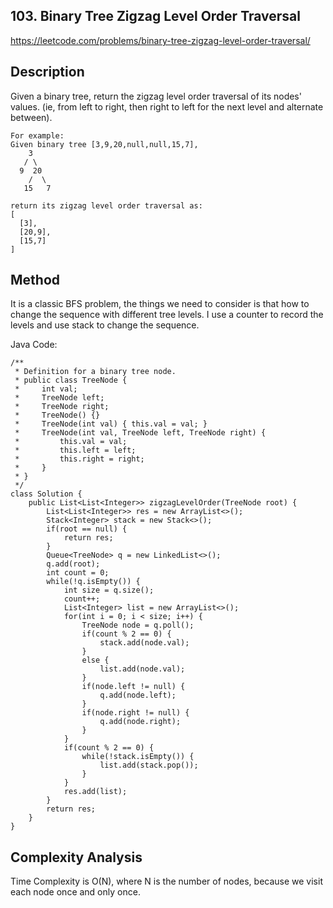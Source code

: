 ## 103. Binary Tree Zigzag Level Order Traversal
https://leetcode.com/problems/binary-tree-zigzag-level-order-traversal/
## Description
Given a binary tree, return the zigzag level order traversal of its nodes' values. (ie, from left to right, then right to left for the next level and alternate between).
```
For example:
Given binary tree [3,9,20,null,null,15,7],
    3
   / \
  9  20
    /  \
   15   7
   
return its zigzag level order traversal as:
[
  [3],
  [20,9],
  [15,7]
]
```
## Method
It is a classic BFS problem, the things we need to consider is that how to change the sequence with different tree levels. I use a counter to record the levels and use stack to change the sequence.

Java Code: 
```
/**
 * Definition for a binary tree node.
 * public class TreeNode {
 *     int val;
 *     TreeNode left;
 *     TreeNode right;
 *     TreeNode() {}
 *     TreeNode(int val) { this.val = val; }
 *     TreeNode(int val, TreeNode left, TreeNode right) {
 *         this.val = val;
 *         this.left = left;
 *         this.right = right;
 *     }
 * }
 */
class Solution {
    public List<List<Integer>> zigzagLevelOrder(TreeNode root) {
        List<List<Integer>> res = new ArrayList<>();
        Stack<Integer> stack = new Stack<>();
        if(root == null) {
            return res;
        }
        Queue<TreeNode> q = new LinkedList<>();
        q.add(root);
        int count = 0;
        while(!q.isEmpty()) {
            int size = q.size();
            count++;
            List<Integer> list = new ArrayList<>();
            for(int i = 0; i < size; i++) {
                TreeNode node = q.poll();
                if(count % 2 == 0) {
                    stack.add(node.val);
                }
                else {
                    list.add(node.val);
                }
                if(node.left != null) {
                    q.add(node.left);
                }
                if(node.right != null) {
                    q.add(node.right);
                }
            }
            if(count % 2 == 0) {
                while(!stack.isEmpty()) {
                    list.add(stack.pop());
                }
            }
            res.add(list);
        }
        return res;
    }
}
```
## Complexity Analysis
Time Complexity is O(N), where N is the number of nodes, because we visit each node once and only once.
